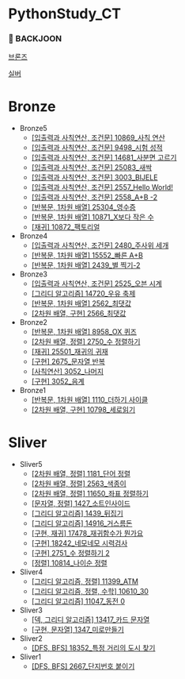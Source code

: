 # PythonStudy_CT

### 📌 BACKJOON

[브론즈](#Bronze)

[실버](#Sliver)

# Bronze

* Bronze5
  * [[입출력과 사칙연산, 조건문] 10869_사칙 연산](https://github.com/Mins00oo/PythonStudy_CT/blob/main/BACKJOON/Python/B5/B5_10869_%EC%82%AC%EC%B9%99%EC%97%B0%EC%82%B0.py)
  * [[입출력과 사칙연산, 조건문] 9498_시험 성적](https://github.com/Mins00oo/PythonStudy_CT/blob/main/BACKJOON/Python/B5/B5_9498_%EC%8B%9C%ED%97%98%20%EC%84%B1%EC%A0%81.py)
  * [[입출력과 사칙연산, 조건문] 14681_사분면 고르기](https://github.com/Mins00oo/PythonStudy_CT/blob/main/BACKJOON/Python/B5/B5_14681_%EC%82%AC%EB%B6%84%EB%A9%B4%20%EA%B3%A0%EB%A5%B4%EA%B8%B0.py)
  * [[입출력과 사칙연산, 조건문] 25083_새싹](https://github.com/Mins00oo/PythonStudy_CT/blob/main/BACKJOON/Python/B5/B5_25083_%EC%83%88%EC%8B%B9.py)
  * [[입출력과 사칙연산, 조건문] 3003_BIJELE](https://github.com/Mins00oo/PythonStudy_CT/blob/main/BACKJOON/Python/B5/B5_3003_BIJELE.py)
  * [[입출력과 사칙연산, 조건문] 2557_Hello World!](https://github.com/Mins00oo/PythonStudy_CT/blob/main/BACKJOON/Python/B5/B5_2557_Hello%20World.py)
  * [[입출력과 사칙연산, 조건문] 2558_A+B -2](https://github.com/Mins00oo/PythonStudy_CT/blob/main/BACKJOON/Python/B5/B5_2558_A%2BB%20-2.py)
  * [[반복문, 1차원 배열] 25304_영수증](https://github.com/Mins00oo/PythonStudy_CT/blob/main/BACKJOON/Python/B5/B5_25304_%EC%98%81%EC%88%98%EC%A6%9D.py)
  * [[반복문, 1차원 배열] 10871_X보다 작은 수](https://github.com/Mins00oo/PythonStudy_CT/blob/main/BACKJOON/Python/B5/B5_10871_X%EB%B3%B4%EB%8B%A4%20%EC%9E%91%EC%9D%80%20%EC%88%98.py)
  * [[재귀] 10872_팩토리얼](https://github.com/Mins00oo/PythonStudy_CT/blob/main/BACKJOON/Python/B5/B5_10872_%ED%8C%A9%ED%86%A0%EB%A6%AC%EC%96%BC.py)
 * Bronze4
   * [[입출력과 사칙연산, 조건문] 2480_주사위 세개](https://github.com/Mins00oo/PythonStudy_CT/blob/main/BACKJOON/Python/B4/B4_2480_%EC%A3%BC%EC%82%AC%EC%9C%84%20%EC%84%B8%EA%B0%9C.py)
   * [[반복문, 1차원 배열] 15552_빠른 A+B](https://github.com/Mins00oo/PythonStudy_CT/blob/main/BACKJOON/Python/B4/B4_15552_%EB%B9%A0%EB%A5%B8%20A%2BB.py)
   * [[반복문, 1차원 배열] 2439_별 찍기-2](https://github.com/Mins00oo/PythonStudy_CT/blob/main/BACKJOON/Python/B4/B4_2439_%EB%B3%84%20%EC%B0%8D%EA%B8%B0-2.py)
 * Bronze3
   * [[입출력과 사칙연산, 조건문] 2525_오븐 시계](https://github.com/Mins00oo/PythonStudy_CT/blob/main/BACKJOON/Python/B3/B3_2525_%EC%98%A4%EB%B8%90%EC%8B%9C%EA%B3%84.py)
   * [[그리디 알고리즘] 14720_우유 축제](https://github.com/Mins00oo/PythonStudy_CT/blob/main/BACKJOON/Python/B3/B3_14720_%EC%9A%B0%EC%9C%A0%20%EC%B6%95%EC%A0%9C.py)
   * [[반복문, 1차원 배열] 2562_최댓값](https://github.com/Mins00oo/PythonStudy_CT/blob/main/BACKJOON/Python/B3/B3_2562_%EC%B5%9C%EB%8C%93%EA%B0%92.py)
   * [[2차원 배열, 구현] 2566_최댓값](https://github.com/Mins00oo/PythonStudy_CT/blob/main/BACKJOON/Python/B3/B3_2566_%EC%B5%9C%EB%8C%93%EA%B0%92.py)
 * Bronze2
   * [[반복문, 1차원 배열] 8958_OX 퀴즈](https://github.com/Mins00oo/PythonStudy_CT/blob/main/BACKJOON/Python/B2/B2_8958_OX%ED%80%B4%EC%A6%88.py)
   * [[2차원 배열, 정렬] 2750_수 정렬하기](https://github.com/Mins00oo/PythonStudy_CT/blob/main/BACKJOON/Python/B2/B2_2750_%EC%88%98%20%EC%A0%95%EB%A0%AC%ED%95%98%EA%B8%B0.py)
   * [[재귀] 25501_재귀의 귀재](https://github.com/Mins00oo/PythonStudy_CT/blob/main/BACKJOON/Python/B2/B2_25501_%EC%9E%AC%EA%B7%80%EC%9D%98%20%EA%B7%80%EC%9E%AC.py)
   * [[구현] 2675_문자열 반복](https://github.com/Mins00oo/PythonStudy_CT/blob/main/BACKJOON/Python/B2/B2_2675_%EB%AC%B8%EC%9E%90%EC%97%B4%20%EB%B0%98%EB%B3%B5.py)
   * [[사칙연산] 3052_나머지](https://github.com/Mins00oo/PythonStudy_CT/blob/main/BACKJOON/Python/B2/B2_3052_%EB%82%98%EB%A8%B8%EC%A7%80.py)
   * [[구현] 3052_음계](https://github.com/Mins00oo/PythonStudy_CT/blob/main/BACKJOON/Python/B2/B2_2920_%EC%9D%8C%EA%B3%84.py)
 * Bronze1
   * [[반복문, 1차원 배열] 1110_더하기 사이클](https://github.com/Mins00oo/PythonStudy_CT/blob/main/BACKJOON/Python/B1/B1_1110_%EB%8D%94%ED%95%98%EA%B8%B0%20%EC%82%AC%EC%9D%B4%ED%81%B4.py)
   * [[2차원 배열, 구현] 10798_세로읽기](https://github.com/Mins00oo/PythonStudy_CT/blob/main/BACKJOON/Python/B1/B1_10798_%EC%84%B8%EB%A1%9C%EC%9D%BD%EA%B8%B0.py)

# Sliver

 * Sliver5
   * [[2차원 배열, 정렬] 1181_단어 정렬](https://github.com/Mins00oo/PythonStudy_CT/blob/main/BACKJOON/Python/S5/S5_1181_%EB%8B%A8%EC%96%B4%20%EC%A0%95%EB%A0%AC.py)
   * [[2차원 배열, 정렬] 2563_색종이](https://github.com/Mins00oo/PythonStudy_CT/blob/main/BACKJOON/Python/S5/S5_2563_%EC%83%89%EC%A2%85%EC%9D%B4.py)
   * [[2차원 배열, 정렬] 11650_좌표 정렬하기](https://github.com/Mins00oo/PythonStudy_CT/blob/main/BACKJOON/Python/S5/S5_11650_%EC%A2%8C%ED%91%9C%20%EC%A0%95%EB%A0%AC%ED%95%98%EA%B8%B0.py)
   * [[문자열, 정렬] 1427_소트인사이드](https://github.com/Mins00oo/PythonStudy_CT/blob/main/BACKJOON/Python/S5/S5_1427_%EC%86%8C%ED%8A%B8%EC%9D%B8%EC%82%AC%EC%9D%B4%EB%93%9C.py)
   * [[그리디 알고리즘] 1439_뒤집기](https://github.com/Mins00oo/PythonStudy_CT/blob/main/BACKJOON/Python/S5/S5_1439_%EB%92%A4%EC%A7%91%EA%B8%B0.py)
   * [[그리디 알고리즘] 14916_거스름돈](https://github.com/Mins00oo/PythonStudy_CT/blob/main/BACKJOON/Python/S5/S5_14916_%EA%B1%B0%EC%8A%A4%EB%A6%84%EB%8F%88.py)
   * [[구현, 재귀] 17478_재귀함수가 뭔가요](https://github.com/Mins00oo/PythonStudy_CT/blob/main/BACKJOON/Python/S5/S5_17478_%EC%9E%AC%EA%B7%80%ED%95%A8%EC%88%98%EA%B0%80%20%EB%AD%94%EA%B0%80%EC%9A%94.py)
   * [[구현] 18242_네모네모 시력검사](https://github.com/Mins00oo/PythonStudy_CT/blob/main/BACKJOON/Python/S5/S5_18242_%EB%84%A4%EB%AA%A8%EB%84%A4%EB%AA%A8%20%EC%8B%9C%EB%A0%A5%EA%B2%80%EC%82%AC.py)
   * [[구현] 2751_수 정렬하기 2](https://github.com/Mins00oo/PythonStudy_CT/blob/main/BACKJOON/Python/S5/S5_2751_%EC%88%98%20%EC%A0%95%EB%A0%AC%ED%95%98%EA%B8%B0%202.py)
   * [[정렬] 10814_나이순 정렬](https://github.com/Mins00oo/PythonStudy_CT/blob/main/BACKJOON/Python/S5/S5_10814_%EB%82%98%EC%9D%B4%EC%88%9C%20%EC%A0%95%EB%A0%AC.py)
 * Sliver4
   * [[그리디 알고리즘, 정렬] 11399_ATM](https://github.com/Mins00oo/PythonStudy_CT/blob/main/BACKJOON/Python/S4/S4_11399_ATM.py)
   * [[그리디 알고리즘, 정렬, 수학] 10610_30](https://github.com/Mins00oo/PythonStudy_CT/blob/main/BACKJOON/Python/S4/S4_10610_30.py)
   * [[그리디 알고리즘] 11047_동전 0](https://github.com/Mins00oo/PythonStudy_CT/blob/main/BACKJOON/Python/S4/S4_11047_%EB%8F%99%EC%A0%84%200.py)
 * Sliver3
   * [[덱, 그리디 알고리즘] 13417_카드 문자열](https://github.com/Mins00oo/PythonStudy_CT/blob/main/BACKJOON/Python/S3/S3_13417_%EC%B9%B4%EB%93%9C%20%EB%AC%B8%EC%9E%90%EC%97%B4.py)
   * [[구현, 문자열] 1347_미로만들기](https://github.com/Mins00oo/PythonStudy_CT/blob/main/BACKJOON/Python/S3/S3_1347_%EB%AF%B8%EB%A1%9C%20%EB%A7%8C%EB%93%A4%EA%B8%B0.py)
 * Sliver2
   * [[DFS, BFS] 18352_특정 거리의 도시 찾기](https://github.com/Mins00oo/PythonStudy_CT/blob/main/BACKJOON/Python/S2/S2_18352_%ED%8A%B9%EC%A0%95%20%EA%B1%B0%EB%A6%AC%EC%9D%98%20%EB%8F%84%EC%8B%9C%EC%B0%BE%EA%B8%B0.py)
 * Sliver1
   * [[DFS, BFS] 2667_단지번호 붙이기](https://github.com/Mins00oo/PythonStudy_CT/blob/main/BACKJOON/Python/S1/S1_2667_%EB%8B%A8%EC%A7%80%EB%B2%88%ED%98%B8%20%EB%B6%99%EC%9D%B4%EA%B8%B0.py)
